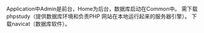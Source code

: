 Application中Admin是前台，Home为后台，数据库启动在Common中。
需下载phpstudy（提供数据库环境和负责PHP 网站在本地运行起来的服务器引擎）。
下载navicat（数据库软件）。

